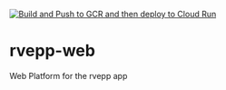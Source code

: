 [![Build and Push to GCR and then deploy to Cloud Run](https://github.com/jcapellman/rvepp-web/actions/workflows/cicd.yml/badge.svg)](https://github.com/jcapellman/rvepp-web/actions/workflows/cicd.yml)

# rvepp-web
Web Platform for the rvepp app

